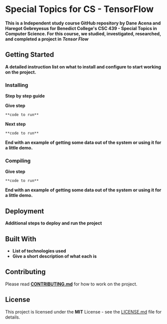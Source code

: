 # **Special Topics for CS - TensorFlow**

**This is a Independent study course GitHub repository by Dane Acena and Haregot Gebreyesus for Benedict College's CSC 439 - Special Topics in Computer Science. For this course, we studied, investigated, researched, and completed a project in _Tensor Flow_**

## Getting Started

**A detailed instruction list on what to install and configure to start working on the project.**

### Installing

**Step by step guide**

**Give step**

```
**code to run**
```

**Next step**

```
**code to run**
```

**End with an example of getting some data out of the system or using it for a little demo.**

### Compiling 

**Give step**

```
**code to run**
```

**End with an example of getting some data out of the system or using it for a little demo.**

## Deployment

**Additional steps to deploy and run the project**

## Built With

- **List of technologies used**
- **Give a short description of what each is**

## Contributing

Please read **[CONTRIBUTING.md](CONTRIBUTING.md)** for how to work on the project.

## License

This project is licensed under the **MIT** License - see the [LICENSE.md](LICENSE.md) file for details.
